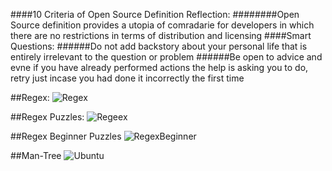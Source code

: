 ####10 Criteria of Open Source Definition Reflection:
########Open Source definition provides a utopia of comradarie for developers in which there are no restrictions in terms of distribution and licensing
####Smart Questions:
######Do not add backstory about your personal life that is entirely irrelevant to the question or problem
######Be open to advice and evne if you have already performed actions the help is asking you to do, retry just incase you had done it incorrectly the first time

##Regex: ![Regex](http://puu.sh/mOmDV/57c43c871e.png)

##Regex Puzzles: ![Regeex](http://puu.sh/mOn6G/6fa217ffe8.png)

##Regex Beginner Puzzles ![RegexBeginner](http://puu.sh/mOpfx/0e6de2efaa.png)

##Man-Tree ![Ubuntu](http://puu.sh/mOqS4/118f1f9eb1.png)
